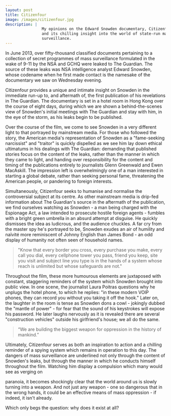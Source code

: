 ```yaml
---
layout: post
title: Citizenfour
image: /images/citizenfour.jpg
description: |
                My opinions on the Edward Snowden documentary, Citizenfour,
                and its chilling insight into the world of state-run mass
                surveillance.
---
```

In June 2013, over fifty-thousand classified documents pertaining to a
collection of secret programmes of mass surveillance formulated in the wake of
9-11 by the NSA and GCHQ were leaked to The Guardian. The source of these leaks
was NSA intelligence analyst Edward Snowden, whose codename when he first made
contact is the namesake of the documentary we saw on Wednesday evening.

Citizenfour provides a unique and intimate insight on Snowden in the immediate
run-up to, and aftermath of, the first publication of his revelations in The
Guardian. The documentary is set in a hotel room in Hong Kong over the course
of eight days, during which we are shown a behind-the-scenes view of Snowden's
initial meetings with The Guardian and stay with him, in the eye of the storm, 
as his leaks begin to be published.

Over the course of the film, we come to see Snowden in a very different light 
to that portrayed by mainstream media. For those who followed the story, the 
American media's representation of Snowden as a "fame-seeking narcissist" 
and "traitor" is quickly dispelled as we see him lay down ethical ultimatums in 
his dealings with The Guardian: demanding that published stories focus on the 
content of the leaks, rather than the manner in which they came to light, and 
handing over responsibility for the content and timing of the publications 
entirely to journalists Glenn Greenwald and Ewen MacAskill. The impression left 
is overwhelmingly one of a man interested in starting a global debate, rather 
than seeking personal fame, threatening the American people, or pandering to 
foreign interests.

Simultaneously, Citizenfour seeks to humanise and normalise the controversial 
subject at its centre. As other mainstream media is drip-fed information about 
The Guardian's source in the aftermath of the publication, we find ourselves 
watching as Snowden - a man being charged with the Espionage Act, a law 
intended to prosecute hostile foreign agents - fumbles with a bright green 
umbrella in an absurd attempt at disguise. He quickly dismisses the idea as 
ludicrous, and the audience chuckles. A far cry from the master spy he's 
portrayed to be, Snowden exudes an air of humility and naïvité more reminiscent 
of Johnny English than James Bond - an odd display of humanity not often seen 
of household names.

> "Know that every border you cross, every purchase you make, every call you 
  dial, every cellphone tower you pass, friend you keep, site you visit and 
  subject line you type is in the hands of a system whose reach is unlimited 
  but whose safeguards are not."

Throughout the film, these more humourous elements are juxtaposed with 
constant, staggering reminders of the system which Snowden brought into 
public view. In one scene, the journalist Laura Poitras questions why he 
unplugs the hotel phone, to which he replies: "in these modern VOIP phones, 
they can record you without you taking it off the hook." Later on, the 
laughter in the room is tense as Snowden dons a cowl - jokingly dubbed the 
"mantle of power" - for fear that the sound of his keystrokes will expose his 
password. He later laughs nervously as it is revealed there are several 
"construction vehicles" outside his girlfriend's house; we all do the same.

> “We are building the biggest weapon for oppression in the history of 
  mankind.”

Ultimately, Citizenfour serves as both an inspiration to action and a chilling 
reminder of a spying system which remains in operation to this day. The dangers 
of mass surveillance are underlined not only through the content of Snowden's 
leaks, but through the manner in which he conducts himself throughout the 
film. Watching him display a compulsion which many would see as verging on 

paranoia, it becomes shockingly clear that the world around us is slowly 
turning into a weapon. And not just any weapon - one so dangerous that in the 
wrong hands, it could be an effective means of mass oppression - if indeed, it 
isn't already.

Which only begs the question: why does it exist at all?
